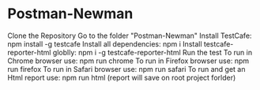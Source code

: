 # Postman-Newman

Clone the Repository
Go to the folder "Postman-Newman"
Install TestCafe: npm install -g testcafe
Install all dependencies: npm i
Install testcafe-reporter-html globlly: npm i -g testcafe-reporter-html
Run the test
To run in Chrome browser use: npm run chrome
To run in Firefox browser use: npm run firefox
To run in Safari browser use: npm run safari
To run and get an Html report use: npm run html (report will save on root project forlder)
